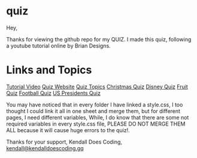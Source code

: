 # quiz

Hey,

Thanks for viewing the github repo for my QUIZ.
I made this quiz, following a youtube tutorial online by Brian Designs.

# Links and Topics
[Tutorial Video](https://www.youtube.com/watch?v=f4fB9Xg2JEY)
[Quiz Website](https://kendalldoescoding.gq/quiz)
[Quiz Topics](https://quiz.kendalldoescoding.gq/topics)
[Christmas Quiz](https://kendalldoescoding.gq/christmasquiz)
[Disney Quiz](https://quiz.kendalldoescoding.gq/disney)
[Fruit Quiz](https://quiz.kendalldoescoding.gq/fruit)
[Football Quiz](https://quiz.kendalldoescoding.gq/football)
[US Presidents Quiz](https://quiz.kendalldoescoding.gq/presidents)

You may have noticed that in every folder I have linked a style.css, I too thought I could link it all in one sheet and merge them, but for different pages, I need different variables, While, I do know that there are some not required variables in every style.css file, PLEASE DO NOT MERGE THEM ALL because it will cause huge errors to the quiz!.

Thanks for your support,
Kendall Does Coding,
kendall@kendalldoescoding.gq

